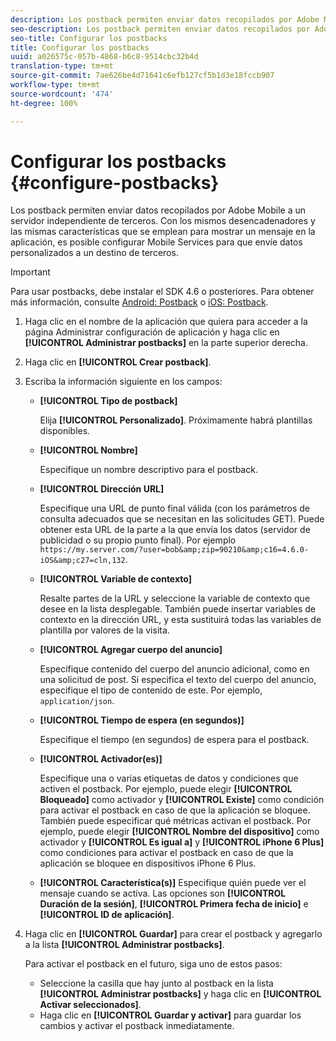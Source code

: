 ```yaml
---
description: Los postback permiten enviar datos recopilados por Adobe Mobile a un servidor independiente de terceros. Con los mismos desencadenadores y las mismas características que se emplean para mostrar un mensaje en la aplicación, es posible configurar Mobile Services para que envíe datos personalizados a un destino de terceros.
seo-description: Los postback permiten enviar datos recopilados por Adobe Mobile a un servidor independiente de terceros. Con los mismos desencadenadores y las mismas características que se emplean para mostrar un mensaje en la aplicación, es posible configurar Mobile Services para que envíe datos personalizados a un destino de terceros.
seo-title: Configurar los postbacks
title: Configurar los postbacks
uuid: a026575c-057b-4868-b6c8-9514cbc32b4d
translation-type: tm+mt
source-git-commit: 7ae626be4d71641c6efb127cf5b1d3e18fccb907
workflow-type: tm+mt
source-wordcount: '474'
ht-degree: 100%

---
```



# Configurar los postbacks {#configure-postbacks}

Los postback permiten enviar datos recopilados por Adobe Mobile a un servidor independiente de terceros. Con los mismos desencadenadores y las mismas características que se emplean para mostrar un mensaje en la aplicación, es posible configurar Mobile Services para que envíe datos personalizados a un destino de terceros.

>[!IMPORTANT]
>
>Para usar postbacks, debe instalar el SDK 4.6 o posteriores. Para obtener más información, consulte [Android: Postback](/help/android/analytics-main/postbacks/postbacks.md) o [iOS: Postback](/help/ios/analytics-main/postback/postback.md).

1. Haga clic en el nombre de la aplicación que quiera para acceder a la página Administrar configuración de aplicación y haga clic en **[!UICONTROL Administrar postbacks]** en la parte superior derecha.
1. Haga clic en **[!UICONTROL Crear postback]**.
1. Escriba la información siguiente en los campos:

   * **[!UICONTROL Tipo de postback]**

      Elija **[!UICONTROL Personalizado]**. Próximamente habrá plantillas disponibles.

   * **[!UICONTROL Nombre]**

      Especifique un nombre descriptivo para el postback.

   * **[!UICONTROL Dirección URL]**

      Especifique una URL de punto final válida (con los parámetros de consulta adecuados que se necesitan en las solicitudes GET). Puede obtener esta URL de la parte a la que envía los datos (servidor de publicidad o su propio punto final). Por ejemplo `https://my.server.com/?user=bob&amp;zip=90210&amp;c16=4.6.0-iOS&amp;c27=cln,132`.

   * **[!UICONTROL Variable de contexto]**

      Resalte partes de la URL y seleccione la variable de contexto que desee en la lista desplegable. También puede insertar variables de contexto en la dirección URL, y esta sustituirá todas las variables de plantilla por valores de la visita.

   * **[!UICONTROL Agregar cuerpo del anuncio]**

      Especifique contenido del cuerpo del anuncio adicional, como en una solicitud de post. Si especifica el texto del cuerpo del anuncio, especifique el tipo de contenido de este. Por ejemplo, `application/json`.

   * **[!UICONTROL Tiempo de espera (en segundos)]**

      Especifique el tiempo (en segundos) de espera para el postback.

   * **[!UICONTROL Activador(es)]**

      Especifique una o varias etiquetas de datos y condiciones que activen el postback. Por ejemplo, puede elegir **[!UICONTROL Bloqueado]** como activador y **[!UICONTROL Existe]** como condición para activar el postback en caso de que la aplicación se bloquee. También puede especificar qué métricas activan el postback. Por ejemplo, puede elegir **[!UICONTROL Nombre del dispositivo]** como activador y **[!UICONTROL Es igual a]** y **[!UICONTROL iPhone 6 Plus]** como condiciones para activar el postback en caso de que la aplicación se bloquee en dispositivos iPhone 6 Plus.

   * **[!UICONTROL Característica(s)]**
   Especifique quién puede ver el mensaje cuando se activa. Las opciones son **[!UICONTROL Duración de la sesión]**, **[!UICONTROL Primera fecha de inicio]** e **[!UICONTROL ID de aplicación]**.

1. Haga clic en **[!UICONTROL Guardar]** para crear el postback y agregarlo a la lista **[!UICONTROL Administrar postbacks]**.

   Para activar el postback en el futuro, siga uno de estos pasos:

   * Seleccione la casilla que hay junto al postback en la lista **[!UICONTROL Administrar postbacks]** y haga clic en **[!UICONTROL Activar seleccionados]**.
   * Haga clic en **[!UICONTROL Guardar y activar]** para guardar los cambios y activar el postback inmediatamente.
